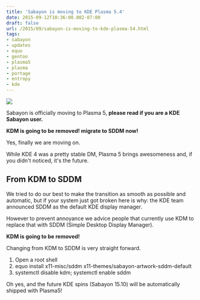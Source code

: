 ```yaml
---
title: 'Sabayon is moving to KDE Plasma 5.4'
date: 2015-09-12T10:36:00.002-07:00
draft: false
url: /2015/09/sabayon-is-moving-to-kde-plasma-54.html
tags: 
- sabayon
- updates
- equo
- gentoo
- plasma5
- plasma
- portage
- entropy
- kde
---
```


[![](http://3.bp.blogspot.com/-jRJmCVvyYJ4/Vebu_7a86OI/AAAAAAAALnE/d8DCNFt13_w/s320/plasma_sab.png)](http://3.bp.blogspot.com/-jRJmCVvyYJ4/Vebu_7a86OI/AAAAAAAALnE/d8DCNFt13_w/s1600/plasma_sab.png)

Sabayon is officially moving to Plasma 5, **please read if you are a KDE Sabayon user.**

**KDM is going to be removed! migrate to SDDM now!**

  
Yes, finally we are moving on.  
  
While KDE 4 was a pretty stable DM, Plasma 5 brings awesomeness and, if you didn't noticed, it's the future.  
  

From KDM to SDDM
----------------

We tried to do our best to make the transition as smooth as possible and automatic, but if your system just got broken here is why: the KDE team announced SDDM as the default KDE display manager.

  

However to prevent annoyance we advice people that currently use KDM to replace that with SDDM (Simple Desktop Display Manager).  
  
**KDM is going to be removed!**  
  
Changing from KDM to SDDM is very straight forward.  

1.  Open a root shell
2.  equo install x11-misc/sddm x11-themes/sabayon-artwork-sddm-default
3.  systemctl disable kdm; systemctl enable sddm﻿

  
Oh yes, and the future KDE spins (Sabayon 15.10) will be automatically shipped with Plasma5!

>